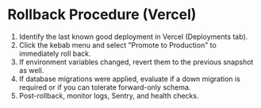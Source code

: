 # Rollback Procedure (Vercel)

1. Identify the last known good deployment in Vercel (Deployments tab).
2. Click the kebab menu and select "Promote to Production" to immediately roll back.
3. If environment variables changed, revert them to the previous snapshot as well.
4. If database migrations were applied, evaluate if a down migration is required or if you can tolerate forward-only schema.
5. Post-rollback, monitor logs, Sentry, and health checks.
